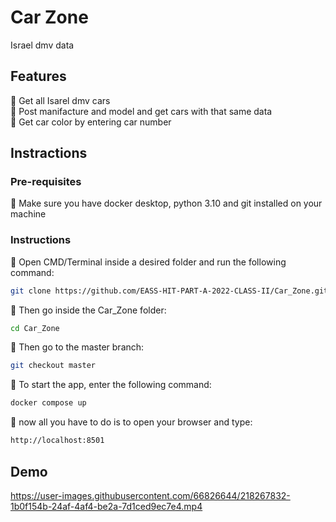 # Car Zone

Israel dmv data

## Features

:large_orange_diamond: Get all Isarel dmv cars <br />
:large_orange_diamond: Post manifacture and model and get cars with that same data <br />
:large_orange_diamond: Get car color by entering car number <br />

## Instractions
### Pre-requisites
:large_orange_diamond:  Make sure you have docker desktop, python 3.10 and git installed on your machine
### Instructions

:large_orange_diamond: Open CMD/Terminal inside a desired folder and run the following command: <br />
```bash
git clone https://github.com/EASS-HIT-PART-A-2022-CLASS-II/Car_Zone.git 
```
:large_orange_diamond: Then go inside the Car_Zone folder: <br />
```bash
cd Car_Zone
```
:large_orange_diamond: Then go to the master branch: <br />
```bash
git checkout master 
```
:large_orange_diamond: To start the app, enter the following command: <br />
```bash
docker compose up 
```
:large_orange_diamond: now all you have to do is to open your browser and type: <br />
```bash
http://localhost:8501 
```

## Demo


https://user-images.githubusercontent.com/66826644/218267832-1b0f154b-24af-4af4-be2a-7d1ced9ec7e4.mp4


  
